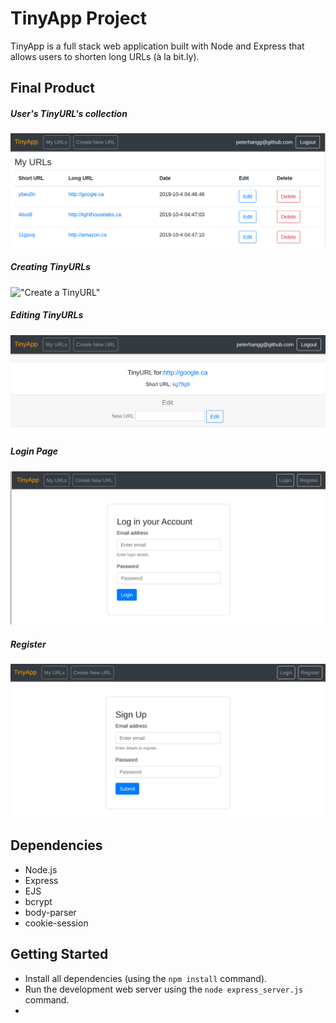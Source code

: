 # TinyApp Project

TinyApp is a full stack web application built with Node and Express that allows users to shorten long URLs (à la bit.ly).

## Final Product
##### User's TinyURL's collection
!["User's TinyURLs collection"](/image/myURLs.jpeg)
##### Creating TinyURLs
!["Create a TinyURL"](/image/creatURL.jpeg)
##### Editing TinyURLs
!["Edit TinyURLs"](/image/editURLs.jpeg)
##### Login Page
!["Login Page"](/image/login.jpeg)
##### Register
!["Registration page"](/image/signup.jpeg)

## Dependencies

- Node.js
- Express
- EJS
- bcrypt
- body-parser
- cookie-session

## Getting Started

- Install all dependencies (using the `npm install` command).
- Run the development web server using the `node express_server.js` command.
- 